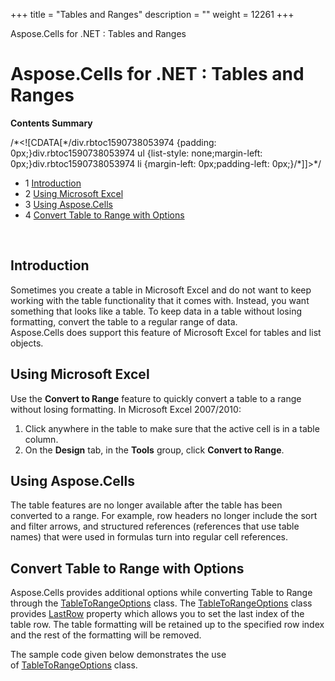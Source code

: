+++
title = "Tables and Ranges" 
description = "" 
weight = 12261 
+++

Aspose.Cells for .NET : Tables and Ranges  

# Aspose.Cells for .NET : Tables and Ranges


**Contents Summary**

/\*<!\[CDATA\[\*/div.rbtoc1590738053974 {padding: 0px;}div.rbtoc1590738053974 ul {list-style: none;margin-left: 0px;}div.rbtoc1590738053974 li {margin-left: 0px;padding-left: 0px;}/\*\]\]>\*/

*   1 [Introduction](#TablesandRanges-Introduction)
*   2 [Using Microsoft Excel](#TablesandRanges-UsingMicrosoftExcel)
*   3 [Using Aspose.Cells](#TablesandRanges-UsingAspose.Cells)
*   4 [Convert Table to Range with Options](#TablesandRanges-ConvertTabletoRangewithOptions)

 

## Introduction

Sometimes you create a table in Microsoft Excel and do not want to keep working with the table functionality that it comes with. Instead, you want something that looks like a table. To keep data in a table without losing formatting, convert the table to a regular range of data.  
Aspose.Cells does support this feature of Microsoft Excel for tables and list objects.

## Using Microsoft Excel

Use the **Convert to Range** feature to quickly convert a table to a range without losing formatting. In Microsoft Excel 2007/2010:

1.  Click anywhere in the table to make sure that the active cell is in a table column.
2.  On the **Design** tab, in the **Tools** group, click **Convert to Range**.

## Using Aspose.Cells

The table features are no longer available after the table has been converted to a range. For example, row headers no longer include the sort and filter arrows, and structured references (references that use table names) that were used in formulas turn into regular cell references.

## Convert Table to Range with Options

Aspose.Cells provides additional options while converting Table to Range through the [TableToRangeOptions](https://apireference.aspose.com/net/cells/aspose.cells.tables/tabletorangeoptions) class. The [TableToRangeOptions](https://apireference.aspose.com/net/cells/aspose.cells.tables/tabletorangeoptions) class provides [LastRow](https://apireference.aspose.com/net/cells/aspose.cells.tables/tabletorangeoptions/properties/lastrow) property which allows you to set the last index of the table row. The table formatting will be retained up to the specified row index and the rest of the formatting will be removed.

The sample code given below demonstrates the use of [TableToRangeOptions](https://apireference.aspose.com/net/cells/aspose.cells.tables/tabletorangeoptions) class.

  

  

